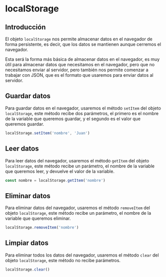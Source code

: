 # localStorage

## Introducción

El objeto `localStorage` nos permite almacenar datos en el navegador de forma persistente, es decir, que los datos se mantienen aunque cerremos el navegador.

Esta será la forma más básica de almacenar datos en el navegador, es muy útil para almacenar datos que necesitamos en el navegador, pero que no necesitamos enviar al servidor, pero también nos permite comenzar a trabajar con JSON, que es el formato que usaremos para enviar datos al servidor.

## Guardar datos

Para guardar datos en el navegador, usaremos el método `setItem` del objeto `localStorage`, este método recibe dos parámetros, el primero es el nombre de la variable que queremos guardar, y el segundo es el valor que queremos guardar.

```js
localStorage.setItem('nombre', 'Juan')
```

## Leer datos

Para leer datos del navegador, usaremos el método `getItem` del objeto `localStorage`, este método recibe un parámetro, el nombre de la variable que queremos leer, y devuelve el valor de la variable.

```js
const nombre = localStorage.getItem('nombre')
```

## Eliminar datos

Para eliminar datos del navegador, usaremos el método `removeItem` del objeto `localStorage`, este método recibe un parámetro, el nombre de la variable que queremos eliminar.

```js
localStorage.removeItem('nombre')
```

## Limpiar datos

Para eliminar todos los datos del navegador, usaremos el método `clear` del objeto `localStorage`, este método no recibe parámetros.

```js
localStorage.clear()
```

